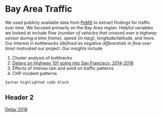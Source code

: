 # Bay Area Traffic
We used publicly available data from [PeMS](http://pems.dot.ca.gov) to extract findings for traffic over time. We focused primarily on the Bay Area region. Helpful variables we looked at include flow _(number of vehicles that crossed over a highway sensor during a time frame)_, speed _(in mpg)_, longitude/latitude, and more. Our interest in bottlenecks _(defined as negative differentials in flow over time)_ motivated our project. Our insights include
1. Cluster analysis of bottlnecks
2. [Delays on Highway 101 going into San Francisco, 2014-2018](https://github.com/laic5/traffic/blob/master/docs/_layouts/fiveyear.pdf)
3. Effects of intense rain and wind on traffic patterns
4. CHP incident patterns
```markdown
Syntax highlighted code block
```
## Header 2

[Delay 2018](https://github.com/laic5/traffic/blob/master/plots/delay2018.gif)
